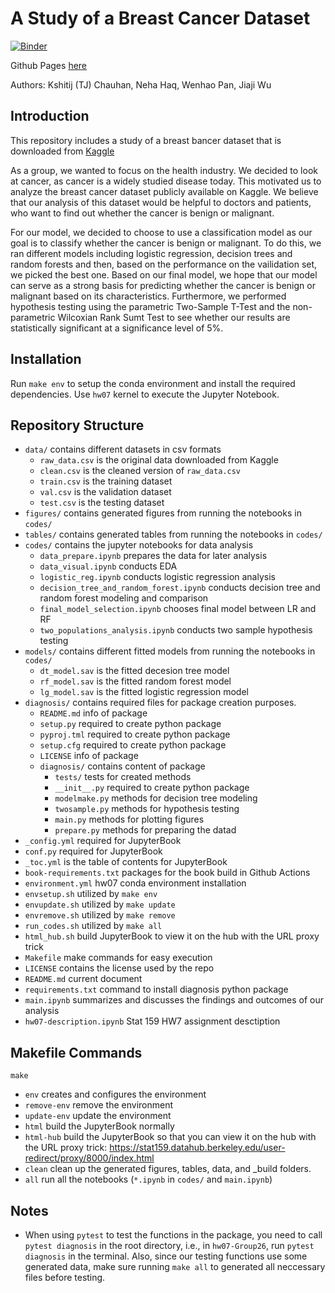 # A Study of a Breast Cancer Dataset

[![Binder](https://mybinder.org/badge_logo.svg)](https://mybinder.org/v2/gh/UCB-stat-159-s22/hw07-Group26/main?labpath=main.ipynb)

Github Pages [here](https://ucb-stat-159-s22.github.io/hw07-Group26/)

Authors: Kshitij (TJ) Chauhan, Neha Haq, Wenhao Pan, Jiaji Wu

## Introduction

This repository includes a study of a breast bancer dataset that is downloaded from [Kaggle](https://www.kaggle.com/datasets/uciml/breast-cancer-wisconsin-data)

As a group, we wanted to focus on the health industry. We decided to look at cancer, as cancer is a widely studied disease today. This motivated us to analyze the breast cancer dataset publicly available on Kaggle. We believe that our analysis of this dataset would be helpful to doctors and patients, who want to find out whether the cancer is benign or malignant.

For our model, we decided to choose to use a classification model as our goal is to classify whether the cancer is benign or malignant. To do this, we ran different models including logistic regression, decision trees and random forests and then, based on the performance on the vailidation set, we picked the best one. Based on our final model, we hope that our model can serve as a strong basis for predicting whether the cancer is benign or malignant based on its characteristics. Furthermore, we performed hypothesis testing using the parametric Two-Sample T-Test and the non-parametric Wilcoxian Rank Sumt Test to see whether our results are statistically significant at a significance level of 5%. 

## Installation

Run `make env` to setup the conda environment and install the required dependencies. Use `hw07` kernel to execute the Jupyter Notebook. 

## Repository Structure

- `data/` contains different datasets in csv formats
  - `raw_data.csv` is the original data downloaded from Kaggle
  - `clean.csv` is the cleaned version of `raw_data.csv`
  - `train.csv` is the training dataset 
  - `val.csv` is the validation dataset
  - `test.csv` is the testing dataset
- `figures/` contains generated figures from running the notebooks in `codes/`
- `tables/` contains generated tables from running the notebooks in `codes/`
- `codes/` contains the jupyter notebooks for data analysis
  - `data_prepare.ipynb` prepares the data for later analysis
  - `data_visual.ipynb` conducts EDA
  - `logistic_reg.ipynb` conducts logistic regression analysis
  - `decision_tree_and_random_forest.ipynb` conducts decision tree and random forest modeling and comparison
  - `final_model_selection.ipynb` chooses final model between LR and RF
  - `two_populations_analysis.ipynb` conducts two sample hypothesis testing
- `models/` contains different fitted models from running the notebooks in `codes/`
  - `dt_model.sav` is the fitted decesion tree model
  - `rf_model.sav` is the fitted random forest model
  - `lg_model.sav` is the fitted logistic regression model
- `diagnosis/` contains required files for package creation purposes.
  - `README.md` info of package
  - `setup.py` required to create python package
  - `pyproj.tml` required to create python package
  - `setup.cfg` required to create python package
  - `LICENSE` info of package
  - `diagnosis/` contains content of package
    - `tests/` tests for created methods
    - `__init__.py` required to create python package
    - `modelmake.py` methods for decision tree modeling
    - `twosample.py` methods for hypothesis testing
    - `main.py` methods for plotting figures
    - `prepare.py` methods for preparing the datad
- `_config.yml` required for JupyterBook
- `conf.py` required for JupyterBook
- `_toc.yml` is the table of contents for JupyterBook
- `book-requirements.txt` packages for the book build in Github Actions
- `environment.yml` hw07 conda environment installation
- `envsetup.sh` utilized by `make env`
- `envupdate.sh` utilized by `make update`
- `envremove.sh` utilized by `make remove`
- `run_codes.sh` utilized by `make all`
- `html_hub.sh` build JupyterBook to view it on the hub with the URL proxy trick 
- `Makefile` make commands for easy execution
- `LICENSE` contains the license used by the repo
- `README.md` current document
- `requirements.txt` command to install diagnosis python package
- `main.ipynb` summarizes and discusses the findings and outcomes of our analysis
- `hw07-description.ipynb` Stat 159 HW7 assignment desctiption

## Makefile Commands

`make`
- `env` creates and configures the environment
- `remove-env` remove the environment
- `update-env` update the environment
- `html` build the JupyterBook normally
- `html-hub` build the JupyterBook so that you can view it on the hub with the URL proxy trick: https://stat159.datahub.berkeley.edu/user-redirect/proxy/8000/index.html
- `clean` clean up the generated figures, tables, data, and _build folders.
- `all` run all the notebooks (`*.ipynb` in `codes/` and `main.ipynb`)

## Notes

- When using `pytest` to test the functions in the package, you need to call `pytest diagnosis` in the root directory, i.e., in `hw07-Group26`, run `pytest diagnosis` in the terminal. Also, since our testing functions use some generated data, make sure running `make all` to generated all neccessary files before testing.

